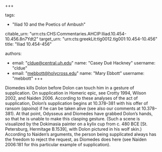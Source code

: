 +++

tags:
- "Iliad 10 and the Poetics of Ambush"

citable_urn: "urn:cts:CHS:Commentaries.AHCIP:Iliad.10.454-10.456.8n7Ydt2"
target_urn: "urn:cts:greekLit:tlg0012.tlg001:10.454-10.456"
title: "Iliad 10.454-456"

authors:
- email: "cldue@central.uh.edu"
  name: "Casey Dué Hackney"
  username: "cldue"
- email: "mebbott@holycross.edu"
  name: "Mary Ebbott"
  username: "mebbott"
+++

<p>Diomedes kills Dolon before Dolon can touch him in a gesture of supplication. On supplication in Homeric epic, see Crotty 1994, Wilson 2002, and Naiden 2006. According to these analyses of the act of supplication, Dolon’s supplication begins at 10.378–381 with his offer of ransom (<em>apoina</em>) if he can be taken alive (see also our comments at 10.378–381). At that point, Odysseus and Diomedes have grabbed Dolon’s hands, so that he is unable to make this clasping gesture. (Such a scene is visualized by the Dokimasia painter on a kylix cup from c. 480 BCE [St. Petersburg, Hermitage B.1539], with Dolon pictured in his wolf skin.) According to Naiden’s arguments, the person being supplicated always has the freedom to reject the request, as Diomedes does here (see Naiden 2006:181 for this particular example of supplication).</p>